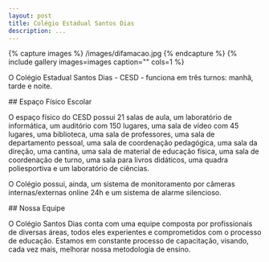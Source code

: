 ```yaml
---
layout: post
title: Colégio Estadual Santos Dias
description: ...
---
```


{% capture images %}
  /images/difamacao.jpg
{% endcapture %}
{% include gallery images=images caption="" cols=1 %}

O Colégio Estadual Santos Dias - CESD - funciona em três turnos: manhã, tarde e noite. 

﻿## Espaço Físico Escolar

O espaço físico do CESD  possui 21 salas de aula, um laboratório de informática, um auditório com 150 lugares, uma sala de vídeo com 45 lugares, uma biblioteca, uma sala de professores, uma sala de departamento pessoal, uma sala de coordenação pedagógica, uma sala da direção, uma cantina, uma sala de material de educação física, uma sala de coordenação de turno, uma sala para livros didáticos, uma quadra poliesportiva e um laboratório de ciências.

O Colégio possui, ainda, um sistema de monitoramento por câmeras internas/externas online 24h e um sistema de alarme silencioso.

​﻿## Nossa Equipe

O Colégio Santos Dias conta com uma equipe composta por profissionais de diversas áreas, todos eles experientes e comprometidos  com o processo de educação. Estamos em constante processo de capacitação, visando, cada vez mais, melhorar nossa metodologia de ensino.
